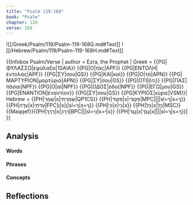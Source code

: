 ```yaml
---
title: "Psalm 119:168"
book: "Psalm"
chapter: 119
verse: 168
---
```

![[/Greek/Psalm/119/Psalm-119-168G.md#Text]]
![[/Hebrew/Psalm/119/Psalm-119-168H.md#Text]]

{{Infobox Psalm/Verse |
  author = Ezra, the Prophet |
  Greek = {{PG|ΦΥΛΑΣΣΩ|ἐφύλαξα|1SAIA}} {{PG|Ο|τὰς|APF}} {{PG|ΕΝΤΟΛΗ|ἐντολάς|APF}} {{PG|ΣΥ|σου|GS}} {{PG|ΚΑΙ|καὶ}} {{PG|Ο|τὰ|APN}} {{PG|ΜΑΡΤΥΡΙΟΝ|μαρτύριά|APN}} {{PG|ΣΥ|σου|GS}} {{PG|ΟΤΙ|ὅτι}} {{PG|ΠΑΣ|πᾶσαι|NPF}} {{PG|Ο|αἱ|NPF}} {{PG|ΟΔΟΣ|ὁδοί|NPF}} {{PG|ΕΓΩ|μου|GS}} {{PG|ΕΝΑΝΤΙΟΝ|ἐναντίον}} {{PG|ΣΥ|σου|GS}} {{PG|ΚΥΡΙΟΣ|κύριε|VSM}}|
  Hebrew = {{PH|שָׁמַר|x|שָׁמַרְתִּי|QP1CS}} {{PH|פִּקּוּד|x|פִקּוּדֶי|MPC||||sl=ךָ|s=ךָ}} {{PH|עֵדָה|x|עֵדֹתֶי|FPC|וְ|x|וְ|sl=ךָ|s=ךָ}} {{PH|כִּי|x|כִּי|x}} {{PH|כל|x|כָל|MSC}}{{Maqqef}}{{PH|דֶּרֶךְ|x|דְּרָכַ|BPC|||sl=ני|s=י|x}} {{PH|נֶגֶד|x|נֶגְדֶּ|x||||sl=ךָ|s=ךָ}}׃|
}}

## Analysis

#### Words

#### Phrases

#### Concepts

## Reflections
